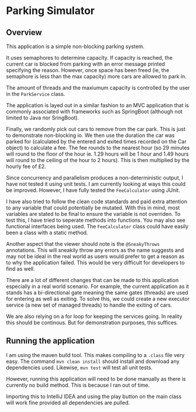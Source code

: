 # Parking Simulator

## Overview

This application is a simple non-blocking parking system.

It uses semaphores to determine capacity. If capacity is reached, the current car is blocked from parking with an error message printed specifying the reason.
However, once space has been freed (ie, the semaphore is less than the max capacity) more cars are allowed to park in.

The amount of threads and the maxiumum capacity is controlled by the user in the `ParkService` class.

The application is layed out in a similar fashion to an MVC application that is commonly associated with frameworks such as SpringBoot (although not limited to Java nor SringBoot).

Finally, we randomly pick out cars to remove from the car park. 
This is just to demonstrate non-blocking io. 
We then use the duration the car was parked for (calculated by the entered and exited times recorded on the Car object) to calculate a fee.
The fee rounds to the nearest hour (so 29 minutes will round to the floor of the hour ie. 1.29 hours will be 1 hour and 1.49 hours will round to the ceiling of the hour to 2 hours).
This is then multiplied by the hourly fee of £2.

Since concurrency and parallelism produces a non-deterministic output, I have not tested it using unit tests. 
I am currently looking at ways this could be improved.
However, I have fully tested the `FeeCalculator` using JUnit. 

I have also tried to follow the clean code standards and paid extra attention to any variable that could potentially be mutated.
With this in mind, most variables are stated to be final to ensure the variable is not overriden.
To test this, I have tried to seperate methods into functions. You may also see functional interfaces being used. 
The `FeeCalculator` class could have easily been a class with a static method.

Another aspect that the viewer should note is the `@SneakyThrows` annotations. 
This will sneakily throw any errors as the name suggests and may not be ideal in the real world as users would prefer to get a reason as to why the application failed.
This would be very difficult for developers to find as well.

There are a lot of different changes that can be made to this application especially in a real world scenario.
For example, the current application as it stands has a bi-directional gate meaning the same gates (threads) are used for entering as well as exiting.
To solve this, we could create a new executor service (a new set of managed threads) to handle the exiting of cars.

We are also relying on a for loop for keeping the services going. In reality this should be continous. But for demonstration purposes, this suffices.

## Running the application

I am using the maven build tool.
This makes compiling to a `.class` file very easy. 
The command `mvn clean install` should install and download any dependencies used.
Likewise, `mvn test` will test all unit tests.

However, running this application will need to be done manually as there is currently no build method.
This is because I ran out of time.

Importing this to IntelliJ IDEA and using the play button on the main class will work fine provided all dependencies are pulled.
